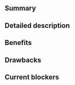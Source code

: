 ## Summary
<!--- Provide a general summary of your changes in the Title above -->

## Detailed description
<!--- Describe your feature in detail -->

## Benefits
<!--- Describe the value/benefits of the feature in detail -->

## Drawbacks
<!--- Describe any drawbacks that might be introduced with this feature -->

## Current blockers
<!--- Describe any blockers that need to be resolved before implementing this feature -->
